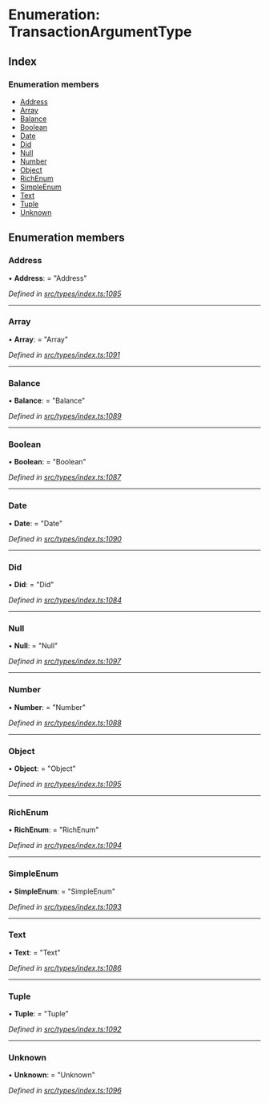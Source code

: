 # Enumeration: TransactionArgumentType

## Index

### Enumeration members

* [Address](transactionargumenttype.md#address)
* [Array](transactionargumenttype.md#array)
* [Balance](transactionargumenttype.md#balance)
* [Boolean](transactionargumenttype.md#boolean)
* [Date](transactionargumenttype.md#date)
* [Did](transactionargumenttype.md#did)
* [Null](transactionargumenttype.md#null)
* [Number](transactionargumenttype.md#number)
* [Object](transactionargumenttype.md#object)
* [RichEnum](transactionargumenttype.md#richenum)
* [SimpleEnum](transactionargumenttype.md#simpleenum)
* [Text](transactionargumenttype.md#text)
* [Tuple](transactionargumenttype.md#tuple)
* [Unknown](transactionargumenttype.md#unknown)

## Enumeration members

###  Address

• **Address**: = "Address"

*Defined in [src/types/index.ts:1085](https://github.com/PolymathNetwork/polymesh-sdk/blob/38ee8078/src/types/index.ts#L1085)*

___

###  Array

• **Array**: = "Array"

*Defined in [src/types/index.ts:1091](https://github.com/PolymathNetwork/polymesh-sdk/blob/38ee8078/src/types/index.ts#L1091)*

___

###  Balance

• **Balance**: = "Balance"

*Defined in [src/types/index.ts:1089](https://github.com/PolymathNetwork/polymesh-sdk/blob/38ee8078/src/types/index.ts#L1089)*

___

###  Boolean

• **Boolean**: = "Boolean"

*Defined in [src/types/index.ts:1087](https://github.com/PolymathNetwork/polymesh-sdk/blob/38ee8078/src/types/index.ts#L1087)*

___

###  Date

• **Date**: = "Date"

*Defined in [src/types/index.ts:1090](https://github.com/PolymathNetwork/polymesh-sdk/blob/38ee8078/src/types/index.ts#L1090)*

___

###  Did

• **Did**: = "Did"

*Defined in [src/types/index.ts:1084](https://github.com/PolymathNetwork/polymesh-sdk/blob/38ee8078/src/types/index.ts#L1084)*

___

###  Null

• **Null**: = "Null"

*Defined in [src/types/index.ts:1097](https://github.com/PolymathNetwork/polymesh-sdk/blob/38ee8078/src/types/index.ts#L1097)*

___

###  Number

• **Number**: = "Number"

*Defined in [src/types/index.ts:1088](https://github.com/PolymathNetwork/polymesh-sdk/blob/38ee8078/src/types/index.ts#L1088)*

___

###  Object

• **Object**: = "Object"

*Defined in [src/types/index.ts:1095](https://github.com/PolymathNetwork/polymesh-sdk/blob/38ee8078/src/types/index.ts#L1095)*

___

###  RichEnum

• **RichEnum**: = "RichEnum"

*Defined in [src/types/index.ts:1094](https://github.com/PolymathNetwork/polymesh-sdk/blob/38ee8078/src/types/index.ts#L1094)*

___

###  SimpleEnum

• **SimpleEnum**: = "SimpleEnum"

*Defined in [src/types/index.ts:1093](https://github.com/PolymathNetwork/polymesh-sdk/blob/38ee8078/src/types/index.ts#L1093)*

___

###  Text

• **Text**: = "Text"

*Defined in [src/types/index.ts:1086](https://github.com/PolymathNetwork/polymesh-sdk/blob/38ee8078/src/types/index.ts#L1086)*

___

###  Tuple

• **Tuple**: = "Tuple"

*Defined in [src/types/index.ts:1092](https://github.com/PolymathNetwork/polymesh-sdk/blob/38ee8078/src/types/index.ts#L1092)*

___

###  Unknown

• **Unknown**: = "Unknown"

*Defined in [src/types/index.ts:1096](https://github.com/PolymathNetwork/polymesh-sdk/blob/38ee8078/src/types/index.ts#L1096)*
